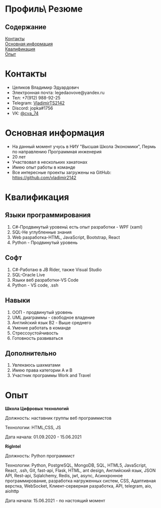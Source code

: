 # Профиль\ Резюме<br>
<h2>Содержание </h2>

<a href="#Contacts">Контакты </a><br>
<a href="#Main"> Основная информация </a><br>
<a href="#Sum">Квалификация</a><br>
<a href="exp">Опыт</a>

 <h1 id="Contacts">Контакты </h1>

 <ul>
 <li>Целиков Владимир Эдуардович </li>
 <li>Электронная почта: legedaovove@yandex.ru</li>
 <li>Тел: +7(912) 988-92-25</li>
 <li>Telegram: <a href="https://t.me/VladimirTS2142">VladimirTS2142</a> </li>
 <li>Discord: jopka#1756</li>
 <li>VK: <a href="https://vk.com/cva_74">@cva_74</a></li>
 </ul>


<h1 id="Main">Основная информация</h1>
<ul>
<li>На данный момент учусь в НИУ "Высшая Школа Экономики", Пермь по направлению Программная инженерия</li>
<li>20 лет </li>
<li>Участвовал в нескольких хакатонах</li>
<li>Имею опыт работы в команде</li>
<li>Все интересные проекты загружены на GitHub:<a href="https://github.com/vladimir2142"> https://github.com/vladimir2142</a></li>
</ul>

<h1 id="Sum">Квалификация</h1>
<h2>Языки программирования</h2>
<ol>
<li>C#-Продвинутый уровень\ есть опыт разработки - WPF (xaml)</li>
<li>SQL-Не углубленные знания</li>
<li>Web разработка-HTML, JavaScript, Bootstrap, React</li>
<li>Python - Продвинутый уровень   </li>
</ol>
<h2>Софт</h2>
<ol>
<li>C#-Работаю в JB Rider, также Visual Studio</li>
<li>SQL-Oracle Live</li>
<li>Языки веб разработки-VS Code
<li> Python - VS code, .ssh
</ol>
<h2>Навыки</h2>
<ol>
<li>ООП - продвинутый уровень</li>
<li>UML диаграммы - свободное владение</li>
<li>Английский язык B2 - Выше среднего</li>
<li>Умение работать в команде</li>
<li>Стрессоустойчивость</li>
<li>Готовность развиваться</li>
</ol>
<h2>Дополнительно</h2>
<ol>
<li>Увлекаюсь шахматами</li>
<li>Имею права категории A и B</li>
<li>Участник программы Work and Travel</li>
</ol>
<h1>Опыт</h1>
<strong>Школа Цифровых технологий </strong>  

<p> Должность: наставник группы веб программистов 

Технологии: HTML,CSS, JS

Дата начала: 01.09.2020 - 15.06.2021 

</p>
<strong>RigIntel </strong>  

<p> Должность: Python программист  

Технологии: Python, PostgreSQL, MongoDB, SQL, HTML5, JavaScript, React, .ssh, Git, fast-api, Flask, HTML, ant design, Английский язык, JSON API, Rest-api, Sqlalchemy, Redis, jwt, async, Асинхронное программирование, разработка нагруженных систем, CSS, Адаптивная верстка, WebSocket, Клиент-серверная разработка, API, telegram, aio, aiohttp

Дата начала: 15.06.2021 - по настоящий момент 

</p>

